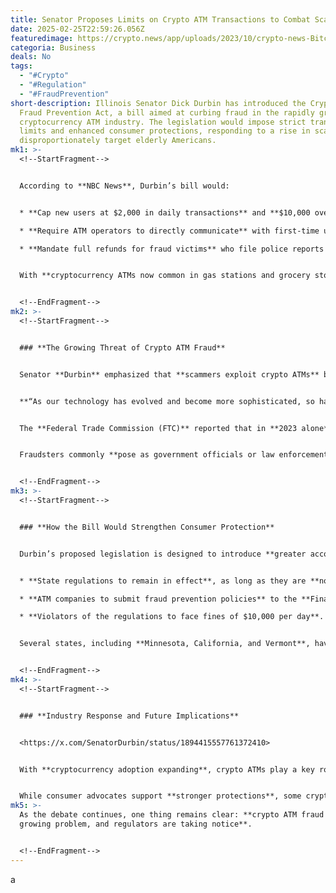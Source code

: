 ```yaml
---
title: Senator Proposes Limits on Crypto ATM Transactions to Combat Scams
date: 2025-02-25T22:59:26.056Z
featuredimage: https://crypto.news/app/uploads/2023/10/crypto-news-Bitcoin-BTC-ATM02.webp
categoria: Business
deals: No
tags:
  - "#Crypto"
  - "#Regulation"
  - "#FraudPrevention"
short-description: Illinois Senator Dick Durbin has introduced the Crypto ATM
  Fraud Prevention Act, a bill aimed at curbing fraud in the rapidly growing
  cryptocurrency ATM industry. The legislation would impose strict transaction
  limits and enhanced consumer protections, responding to a rise in scams that
  disproportionately target elderly Americans.
mk1: >-
  <!--StartFragment-->


  According to **NBC News**, Durbin’s bill would:


  * **Cap new users at $2,000 in daily transactions** and **$10,000 over a 14-day period**.

  * **Require ATM operators to directly communicate** with first-time users attempting transactions **over $500**.

  * **Mandate full refunds for fraud victims** who file police reports **within 30 days**.


  With **cryptocurrency ATMs now common in gas stations and grocery stores**, their use in fraudulent schemes has **become a major concern** for law enforcement agencies.


  <!--EndFragment-->
mk2: >-
  <!--StartFragment-->


  ### **The Growing Threat of Crypto ATM Fraud**


  Senator **Durbin** emphasized that **scammers exploit crypto ATMs** by pressuring victims into depositing **large sums of cash under false pretenses**.


  **“As our technology has evolved and become more sophisticated, so have scammers,”** Durbin stated. **“Nefarious actors are now using intimidation and manipulation to scare Americans, particularly seniors, into dumping their life savings into cryptocurrency ATMs.”**


  The **Federal Trade Commission (FTC)** reported that in **2023 alone**, scams involving cryptocurrency ATMs resulted in **$114 million in losses**.


  Fraudsters commonly **pose as government officials or law enforcement officers**, coercing victims into **making payments under the threat of legal action**. In one case, a **Springfield, Illinois store owner** removed a **crypto ATM** after noticing multiple elderly customers depositing large sums **while speaking on their phones**, seemingly under duress.


  <!--EndFragment-->
mk3: >-
  <!--StartFragment-->


  ### **How the Bill Would Strengthen Consumer Protection**


  Durbin’s proposed legislation is designed to introduce **greater accountability for ATM operators** by requiring:


  * **State regulations to remain in effect**, as long as they are **not weaker than federal rules**.

  * **ATM companies to submit fraud prevention policies** to the **Financial Crimes Enforcement Network (FinCEN)**.

  * **Violators of the regulations to face fines of $10,000 per day**.


  Several states, including **Minnesota, California, and Vermont**, have already implemented **daily transaction limits** on crypto ATMs to combat fraud. **Durbin’s bill** would set a **nationwide standard** while allowing states to **enforce stricter rules if necessary**.


  <!--EndFragment-->
mk4: >-
  <!--StartFragment-->


  ### **Industry Response and Future Implications**


  <https://x.com/SenatorDurbin/status/1894415557761372410>


  With **cryptocurrency adoption expanding**, crypto ATMs play a key role in **bringing digital assets to mainstream users**. However, the **lack of regulation** has led to **increased risks**, prompting lawmakers to act.


  While consumer advocates support **stronger protections**, some crypto enthusiasts **fear overregulation** could **stifle innovation** and **limit accessibility** to digital assets. If the bill passes, it could **reshape the crypto ATM landscape**, introducing **stricter oversight and compliance measures** for operators nationwide.
mk5: >-
  As the debate continues, one thing remains clear: **crypto ATM fraud is a
  growing problem, and regulators are taking notice**.


  <!--EndFragment-->
---
```

a